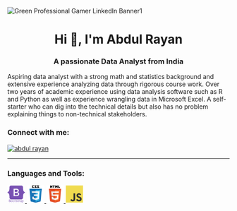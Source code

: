 ![Green Professional Gamer LinkedIn Banner1](https://user-images.githubusercontent.com/87469857/191098182-e656dd88-84f2-4fbd-9f68-73a7d00605c0.png)

<h1 align="center">Hi 👋, I'm Abdul Rayan</h1>
<h3 align="center">A passionate Data Analyst from India</h3>


Aspiring data analyst with a strong math and statistics background and extensive experience analyzing data through rigorous course work. Over two years of academic experience using data analysis software such as R and Python as well as experience wrangling data in Microsoft Excel. A self-starter who can dig into the technical details but also has no problem explaining things to non-technical stakeholders.

<h3 align="left">Connect with me:</h3>

<p align="left">
<a href="https://https://www.linkedin.com/in/abdul-rayan-5a03411a6" target="blank"><img align="center" src="https://raw.githubusercontent.com/rahuldkjain/github-profile-readme-generator/master/src/images/icons/Social/linked-in-alt.svg" alt="abdul rayan" height="30" width="40" /></a>

</p>
<hr />


<h3 align="left">Languages and Tools:</h3>
<p align="left"> <a href="https://getbootstrap.com" target="_blank" rel="noreferrer"> <img src="https://raw.githubusercontent.com/devicons/devicon/master/icons/bootstrap/bootstrap-plain-wordmark.svg" alt="bootstrap" width="40" height="40"/> </a> <a href="https://www.w3schools.com/css/" target="_blank" rel="noreferrer"> <img src="https://raw.githubusercontent.com/devicons/devicon/master/icons/css3/css3-original-wordmark.svg" alt="css3" width="40" height="40"/> </a> <a href="https://www.w3.org/html/" target="_blank" rel="noreferrer"> <img src="https://raw.githubusercontent.com/devicons/devicon/master/icons/html5/html5-original-wordmark.svg" alt="html5" width="40" height="40"/> </a> <a href="https://developer.mozilla.org/en-US/docs/Web/JavaScript" target="_blank" rel="noreferrer"> <img src="https://raw.githubusercontent.com/devicons/devicon/master/icons/javascript/javascript-original.svg" alt="javascript" width="40" height="40"/> </a> </p>


